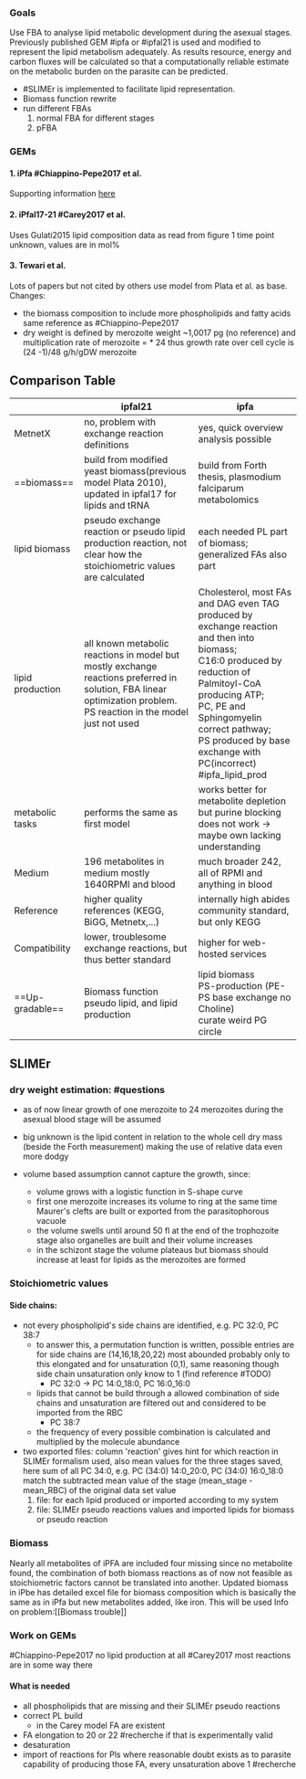 ### Goals
Use FBA to analyse lipid metabolic development during the asexual stages. Previously published GEM #ipfa or #ipfal21 is used and modified to represent the lipid metabolism adequately. As results resource, energy and carbon fluxes will be calculated so that a computationally reliable estimate on the metabolic burden on the parasite can be predicted. 
- #SLIMEr is implemented to facilitate lipid representation.
- Biomass function rewrite
- run different FBAs
	1. normal FBA for different stages
	2.  pFBA  
### GEMs
#### 1. iPfa #Chiappino-Pepe2017 et al.
Supporting information [here](https://doi.org/10.1371/journal.pcbi.1005397.s001)

#### 2. iPfal17-21 #Carey2017 et al.
Uses Gulati2015 lipid composition data as read from figure 1 time point unknown, values are in mol%
#### 3. Tewari et al.
Lots of papers but not cited by others use model from Plata et al. as base. 
Changes:
- the biomass composition to include more phospholipids and fatty acids same reference as #Chiappino-Pepe2017
- dry weight is defined by merozoite weight ~1,0017 pg (no reference) and multiplication rate of merozoite = * 24 thus growth rate over cell cycle is (24 -1)/48 g/h/gDW merozoite
## Comparison Table 

|  | ipfal21 | ipfa |
| -------- | -------- | -------- |
| MetnetX| no, problem with exchange reaction definitions| yes, quick overview analysis possible|
| ==biomass==|build from modified yeast biomass(previous model Plata 2010), updated in ipfal17 for lipids and tRNA  | build from Forth thesis, plasmodium falciparum metabolomics|
|lipid biomass|pseudo exchange reaction or pseudo lipid production reaction, not clear how the stoichiometric values are calculated  | each needed PL part of biomass; generalized FAs also part |
|lipid production|all known metabolic reactions in model but mostly exchange reactions preferred in solution, FBA linear optimization problem.<br> PS reaction in the model just not used|Cholesterol, most FAs and DAG even TAG produced by exchange reaction and then into biomass;<br> C16:0 produced by reduction of Palmitoyl-CoA producing ATP;<br> PC, PE and Sphingomyelin correct pathway;<br> PS produced by base exchange with PC(incorrect) #ipfa_lipid_prod|
|metabolic tasks|performs the same as first model|works better for metabolite depletion but purine blocking does not work -> maybe own lacking understanding|
|Medium|196 metabolites in medium mostly 1640RPMI and blood| much broader 242, all of RPMI and anything in blood|
|Reference|higher quality references (KEGG, BiGG, Metnetx,...)| internally high abides community standard, but only KEGG|
|Compatibility|lower, troublesome exchange reactions, but thus better standard|higher for web-hosted services|
|==Up-gradable==|Biomass function<br>pseudo lipid, and lipid production|lipid biomass<br>PS-production (PE-PS base exchange no Choline)<br>curate weird PG circle|

## SLIMEr
### dry weight estimation: #questions 
- as of now linear growth of one merozoite to 24 merozoites during the asexual blood stage will be assumed
- big unknown is the lipid content in relation to the whole cell dry mass (beside the Forth measurement) making the use of relative data even more dodgy

- volume based assumption cannot capture the growth, since:
	- volume grows with a logistic function in S-shape curve
	- first one merozoite increases its volume to ring at the same time Maurer's clefts are built or exported from the parasitophorous vacuole
	- the volume swells until around 50 fl at the end of the trophozoite stage also organelles are built and their volume increases
	- in the schizont stage the volume plateaus but biomass should increase at least for lipids as the merozoites are formed  
### Stoichiometric values
#### Side chains:
- not every phospholipid's side chains are identified, e.g. PC 32:0, PC 38:7
	- to answer this, a permutation function is written, possible entries are for side chains are (14,16,18,20,22) most abounded probably only to this elongated and for unsaturation (0,1), same reasoning though side chain unsaturation only know to 1 (find reference #TODO)
		- PC 32:0 -> PC 14:0_18:0,  PC 16:0_16:0 
	- lipids that cannot be build through a allowed combination of side chains and unsaturation are filtered out and considered to be imported from the RBC
		- PC 38:7
	- the frequency of every possible combination is calculated and multiplied by the molecule abundance
- two exported files: column 'reaction' gives hint for which reaction in SLIMEr formalism used, also mean values for the three stages saved, here sum of all PC 34:0, e.g. PC (34:0) 14:0_20:0, PC (34:0) 16:0_18:0 match the subtracted mean value of the stage (mean_stage - mean_RBC) of the original data set value
	1. file: for each lipid produced or imported according to my system
	2. file: SLIMEr pseudo reactions values and imported lipids for biomass or pseudo reaction 

### Biomass
Nearly all metabolites of iPFA are included four missing since no metabolite found, the combination of both biomass reactions as of now not feasible as stoichiometric factors cannot be translated into another.
Updated biomass in iPbe has detailed excel file for biomass composition which is basically the same as in iPfa but new metabolites added, like iron. This will be used 
Info on problem:[[Biomass trouble]]
### Work on GEMs
#Chiappino-Pepe2017 no lipid production at all 
#Carey2017 most reactions are in some way there
#### What is needed
- all phospholipids that are missing and their SLIMEr pseudo reactions
- correct PL build
	- in the Carey model FA are existent 
- FA elongation to 20 or 22 #recherche if that is experimentally valid
- desaturation
- import of reactions for Pls where reasonable doubt exists as to parasite capability of producing those FA, every unsaturation above 1 #recherche 